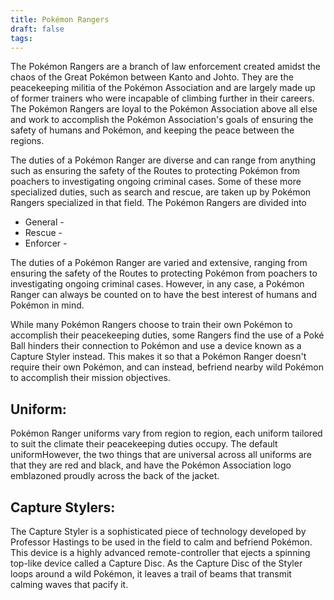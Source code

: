 ```yaml
---
title: Pokémon Rangers
draft: false
tags:
---
```

The Pokémon Rangers are a branch of law enforcement created amidst the chaos of the Great Pokémon between Kanto and Johto. They are the peacekeeping militia of the Pokémon Association and are largely made up of former trainers who were incapable of climbing further in their careers. The Pokémon Rangers are loyal to the Pokémon Association above all else and work to accomplish the Pokémon Association's goals of ensuring the safety of humans and Pokémon, and keeping the peace between the regions.

The duties of a Pokémon Ranger are diverse and can range from anything such as ensuring the safety of the Routes to protecting Pokémon from poachers to investigating ongoing criminal cases. Some of these more specialized duties, such as search and rescue, are taken up by Pokémon Rangers specialized in that field. The Pokémon Rangers are divided into 

- General -
- Rescue -
- Enforcer -

The duties of a Pokémon Ranger are varied and extensive, ranging from ensuring the safety of the Routes to protecting Pokémon from poachers to investigating ongoing criminal cases. However, in any case, a Pokémon Ranger can always be counted on to have the best interest of humans and Pokémon in mind.

While many Pokémon Rangers choose to train their own Pokémon to accomplish their peacekeeping duties, some Rangers find the use of a Poké Ball hinders their connection to Pokémon and use a device known as a Capture Styler instead. This makes it so that a Pokémon Ranger doesn't require their own Pokémon, and can instead, befriend nearby wild Pokémon to accomplish their mission objectives.

## Uniform:
Pokémon Ranger uniforms vary from region to region, each uniform tailored to suit the climate their peacekeeping duties occupy. The default uniformHowever, the two things that are universal across all uniforms are that they are red and black, and have the Pokémon Association logo emblazoned proudly across the back of the jacket.


## Capture Stylers:
The Capture Styler is a sophisticated piece of technology developed by Professor Hastings to be used in the field to calm and befriend Pokémon. This device is a highly advanced remote-controller that ejects a spinning top-like device called a Capture Disc. As the Capture Disc of the Styler loops around a wild Pokémon, it leaves a trail of beams that transmit calming waves that pacify it. 